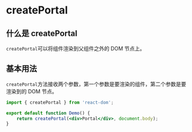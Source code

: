# createPortal

## 什么是 createPortal

`createPortal`可以将组件渲染到父组件之外的 DOM 节点上。

## 基本用法
`createPortal`方法接收两个参数，第一个参数是要渲染的组件，第二个参数是要渲染到的 DOM 节点。

```jsx
import { createPortal } from 'react-dom';

export default function Demo() {
    return createPortal(<div>Portal</div>, document.body);
}
```